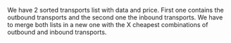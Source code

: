We have 2 sorted transports list with data and price. First one contains the outbound transports and the second one the inbound transports.
We have to merge both lists in a new one with the X cheapest combinations of outbound and inbound transports.